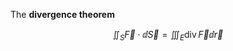 The **divergence theorem**

$$
\iint_S \vec{F}\cdot\dd{\vec{S}} = \iiint_E \operatorname{div}\vec{F} \dd{\vec{r}}
$$
